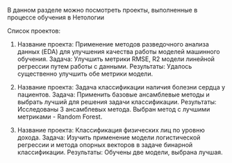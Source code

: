 В данном разделе можно посмотреть проекты, выполненные в процессе обучения в Нетологии

Список проектов:

1. Название проекта: Применение методов разведочного анализа данных (EDA) для улучшения качества работы моделей машинного обучения.
Задача: Улучшить метрики RMSE, R2 модели линейной регрессии путем работы с данными.
Результаты: Удалось существенно улучшить обе метрики модели.

2. Название проекта: Задача классификации наличия болезни сердца у пациентов.
Задача: Применить базовые ансамблевые методы и выбрать лучший для решения задачи классификации.
Результаты: Исследованы 3 ансамблевых метода. Выбран метод с лучшими метриками - Random Forest.

3. Название проекта: Классификация физических лиц по уровню дохода.
Задача: Изучить применение модели логистической регрессии и метода опорных векторов в задаче бинарной классификации.
Результаты: Обучены две модели, выбрана лучшая.
